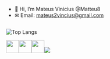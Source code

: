 - 👋 Hi, I’m Mateus Vinicius @Matteu8
- ✉ Email: mateus2vincius@gmail.com
##
![Top Langs](https://github-readme-stats.vercel.app/api/top-langs/?username=Matteu8&layout=compact&theme=dark)

<img height="35px" width="35px" src="https://cdn.jsdelivr.net/gh/devicons/devicon@latest/icons/html5/html5-original-wordmark.svg" /><img height="35px" width="35px" src="https://cdn.jsdelivr.net/gh/devicons/devicon@latest/icons/php/php-original.svg" /><img height="35px" width="35px" src="https://cdn.jsdelivr.net/gh/devicons/devicon@latest/icons/css3/css3-original-wordmark.svg" /><img src="https://cdn.jsdelivr.net/gh/devicons/devicon@latest/icons/mysql/mysql-original.svg" />
          
          

                            
##


